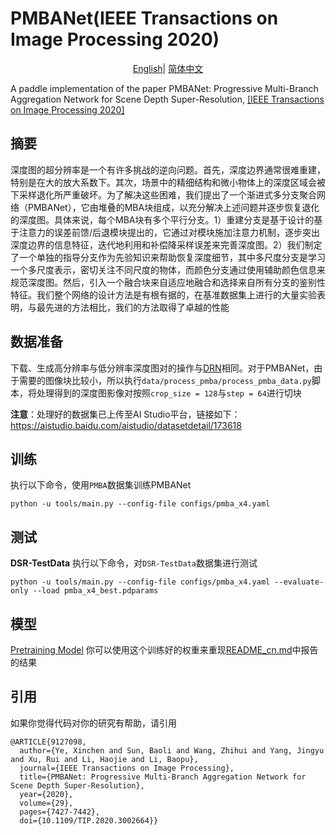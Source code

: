 # PMBANet(IEEE Transactions on Image Processing 2020)
<div align="center">

[English](../../en_US/models/PMBANet.md)| [简体中文](DRN.md)

</div>

A paddle implementation of the paper PMBANet: Progressive Multi-Branch Aggregation Network for Scene Depth Super-Resolution,
[\[IEEE Transactions on Image Processing 2020\]](https://ieeexplore.ieee.org/document/9127098)



## 摘要

深度图的超分辨率是一个有许多挑战的逆向问题。首先，深度边界通常很难重建，特别是在大的放大系数下。其次，场景中的精细结构和微小物体上的深度区域会被下采样退化所严重破坏。为了解决这些困难，我们提出了一个渐进式多分支聚合网络（PMBANet），它由堆叠的MBA块组成，以充分解决上述问题并逐步恢复退化的深度图。具体来说，每个MBA块有多个平行分支。1）重建分支是基于设计的基于注意力的误差前馈/后退模块提出的，它通过对模块施加注意力机制，逐步突出深度边界的信息特征，迭代地利用和补偿降采样误差来完善深度图。2）我们制定了一个单独的指导分支作为先验知识来帮助恢复深度细节，其中多尺度分支是学习一个多尺度表示，密切关注不同尺度的物体，而颜色分支通过使用辅助颜色信息来规范深度图。然后，引入一个融合块来自适应地融合和选择来自所有分支的鉴别性特征。我们整个网络的设计方法是有根有据的，在基准数据集上进行的大量实验表明，与最先进的方法相比，我们的方法取得了卓越的性能


## 数据准备

下载、生成高分辨率与低分辨率深度图对的操作与[DRN](docs/zh_CN/models/DRN.md)相同。对于PMBANet，由于需要的图像块比较小，所以执行`data/process_pmba/process_pmba_data.py`脚本，将处理得到的深度图影像对按照`crop_size = 128`与`step = 64`进行切块

**注意**：处理好的数据集已上传至AI Studio平台，链接如下：https://aistudio.baidu.com/aistudio/datasetdetail/173618

## 训练

执行以下命令，使用`PMBA`数据集训练PMBANet

```shell
python -u tools/main.py --config-file configs/pmba_x4.yaml
```

## 测试

**DSR-TestData**
执行以下命令，对`DSR-TestData`数据集进行测试
```shell
python -u tools/main.py --config-file configs/pmba_x4.yaml --evaluate-only --load pmba_x4_best.pdparams
```

## 模型

[Pretraining Model](https://aistudio.baidu.com/aistudio/datasetdetail/176907)
你可以使用这个训练好的权重来重现[README_cn.md](README_cn.md)中报告的结果


## 引用

如果你觉得代码对你的研究有帮助，请引用
```
@ARTICLE{9127098,
  author={Ye, Xinchen and Sun, Baoli and Wang, Zhihui and Yang, Jingyu and Xu, Rui and Li, Haojie and Li, Baopu},
  journal={IEEE Transactions on Image Processing}, 
  title={PMBANet: Progressive Multi-Branch Aggregation Network for Scene Depth Super-Resolution}, 
  year={2020},
  volume={29},
  pages={7427-7442},
  doi={10.1109/TIP.2020.3002664}}
```